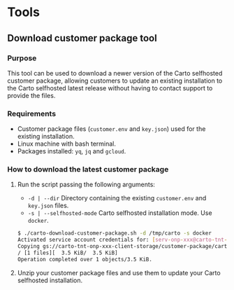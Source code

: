 # Tools

## Download customer package tool

### Purpose

This tool can be used to download a newer version of the Carto selfhosted customer package, allowing customers to update an existing installation to the Carto selfhosted latest release without having to contact support to provide the files.

### Requirements

- Customer package files (`customer.env` and `key.json`) used for the existing installation.
- Linux machine with bash terminal.
- Packages installed: `yq`, `jq` and `gcloud`.

### How to download the latest customer package

1. Run the script passing the following arguments:
   - `-d | --dir` Directory containing the existing `customer.env` and `key.json` files.
   - `-s | --selfhosted-mode` Carto selfhosted installation mode. Use `docker`.

   ```bash
   $ ./carto-download-customer-package.sh -d /tmp/carto -s docker
   Activated service account credentials for: [serv-onp-xxx@carto-tnt-onp-xxx.iam.gserviceaccount.com]
   Copying gs://carto-tnt-onp-xxx-client-storage/customer-package/carto-selfhosted-docker-customer-package-xxx-2022-10-18.zip...
   / [1 files][  3.5 KiB/  3.5 KiB]                                                
   Operation completed over 1 objects/3.5 KiB.                                      
   ```

2. Unzip your customer package files and use them to update your Carto selfhosted installation.
